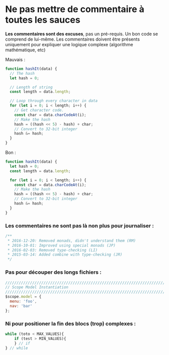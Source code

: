 Ne pas mettre de commentaire à toutes les sauces
===

**Les commentaires sont des excuses**, pas un pré-requis. Un bon code se comprend de lui-même. Les commentaires doivent être présents uniquement pour expliquer 
une logique complexe (algorithme mathématique, etc) 

Mauvais :
```js
function hashIt(data) {
  // The hash
  let hash = 0;

  // Length of string
  const length = data.length;

  // Loop through every character in data
  for (let i = 0; i < length; i++) {
    // Get character code.
    const char = data.charCodeAt(i);
    // Make the hash
    hash = ((hash << 5) - hash) + char;
    // Convert to 32-bit integer
    hash &= hash;
  }
}
```

Bon :
```js
function hashIt(data) {
  let hash = 0;
  const length = data.length;

  for (let i = 0; i < length; i++) {
    const char = data.charCodeAt(i);
    // Make the hash
    hash = ((hash << 5) - hash) + char;
    // Convert to 32-bit integer
    hash &= hash;
  }
}
```
### Les commentaires ne sont pas là non plus pour journaliser :
```js
/**
 * 2016-12-20: Removed monads, didn't understand them (RM)
 * 2016-10-01: Improved using special monads (JP)
 * 2016-02-03: Removed type-checking (LI)
 * 2015-03-14: Added combine with type-checking (JR)
 */
```
### Pas pour découper des longs fichiers :
```js
////////////////////////////////////////////////////////////////////////////////
// Scope Model Instantiation
////////////////////////////////////////////////////////////////////////////////
$scope.model = {
  menu: 'foo',
  nav: 'bar'
};
```
### Ni pour positioner la fin des blocs (trop) complexes :
```js
while (toto < MAX_VALUES){
    if (test > MIN_VALUES){
    } // if
} // while
```




